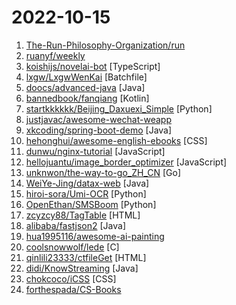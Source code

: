# 2022-10-15

1. [The-Run-Philosophy-Organization/run](https://github.com/The-Run-Philosophy-Organization/run "润学全球官方指定GITHUB，整理润学宗旨、纲领、理论和各类润之实例；解决为什么润，润去哪里，怎么润三大问题； 并成为新中国人的核心宗教，核心信念。") 
2. [ruanyf/weekly](https://github.com/ruanyf/weekly "科技爱好者周刊，每周五发布") 
3. [koishijs/novelai-bot](https://github.com/koishijs/novelai-bot "Generate images by NovelAI | 基于 NovelAI 的画图机器人") [TypeScript]
4. [lxgw/LxgwWenKai](https://github.com/lxgw/LxgwWenKai "An open-source Chinese font derived from Fontworks' Klee One. 一款开源中文字体，基于 FONTWORKS 出品字体 Klee One 衍生。") [Batchfile]
5. [doocs/advanced-java](https://github.com/doocs/advanced-java "😮 Core Interview Questions & Answers For Experienced Java(Backend) Developers | 互联网 Java 工程师进阶知识完全扫盲：涵盖高并发、分布式、高可用、微服务、海量数据处理等领域知识") [Java]
6. [bannedbook/fanqiang](https://github.com/bannedbook/fanqiang "翻墙-科学上网") [Kotlin]
7. [startkkkkkk/Beijing_Daxuexi_Simple](https://github.com/startkkkkkk/Beijing_Daxuexi_Simple "北京 青年大学习 使用Github Actions自动完成") [Python]
8. [justjavac/awesome-wechat-weapp](https://github.com/justjavac/awesome-wechat-weapp "微信小程序开发资源汇总 💯") 
9. [xkcoding/spring-boot-demo](https://github.com/xkcoding/spring-boot-demo "🚀一个用来深入学习并实战 Spring Boot 的项目。") [Java]
10. [hehonghui/awesome-english-ebooks](https://github.com/hehonghui/awesome-english-ebooks "经济学人(含音频)、纽约客、卫报、连线、大西洋月刊等英语杂志免费下载,支持epub、mobi、pdf格式, 每周更新") [CSS]
11. [dunwu/nginx-tutorial](https://github.com/dunwu/nginx-tutorial "这是一个 Nginx 极简教程，目的在于帮助新手快速入门 Nginx。") [JavaScript]
12. [hellojuantu/image_border_optimizer](https://github.com/hellojuantu/image_border_optimizer "轻量化的图片编辑器") [JavaScript]
13. [unknwon/the-way-to-go_ZH_CN](https://github.com/unknwon/the-way-to-go_ZH_CN "《The Way to Go》中文译本，中文正式名《Go 入门指南》") [Go]
14. [WeiYe-Jing/datax-web](https://github.com/WeiYe-Jing/datax-web "DataX集成可视化页面，选择数据源即可一键生成数据同步任务，支持RDBMS、Hive、HBase、ClickHouse、MongoDB等数据源，批量创建RDBMS数据同步任务，集成开源调度系统，支持分布式、增量同步数据、实时查看运行日志、监控执行器资源、KILL运行进程、数据源信息加密等。") [Java]
15. [hiroi-sora/Umi-OCR](https://github.com/hiroi-sora/Umi-OCR "OCR图片转文字识别软件，完全离线。截屏/批量导入图片，支持多国语言、智能排版合并段落、适应横/竖排文字。可排除水印区域，提取干净的文本。基于 PaddleOCR 。") [Python]
16. [OpenEthan/SMSBoom](https://github.com/OpenEthan/SMSBoom "短信轰炸/短信测压/ | 一个健壮免费的python短信轰炸程序，专门炸坏蛋蛋，百万接口，多线程全自动添加有效接口，支持异步协程百万并发，全免费的短信轰炸工具！！hongkonger开发全网首发！！") [Python]
17. [zcyzcy88/TagTable](https://github.com/zcyzcy88/TagTable "[Dump] gelbooru, danbooru, sankaku complex, konachan, yande.re | keywords sheet, experience for image search (关键词/搜图经验)") [HTML]
18. [alibaba/fastjson2](https://github.com/alibaba/fastjson2 "🚄 FASTJSON2是FASTJSON项目的重要升级，目标是为下一个十年提供一个高性能的JSON库") [Java]
19. [hua1995116/awesome-ai-painting](https://github.com/hua1995116/awesome-ai-painting "AI绘画资料合集（包含国内外可使用平台、使用教程、参数教程、部署教程、业界新闻等等）") 
20. [coolsnowwolf/lede](https://github.com/coolsnowwolf/lede "Lean's LEDE source") [C]
21. [qinlili23333/ctfileGet](https://github.com/qinlili23333/ctfileGet "获取城通网盘一次性直连地址") [HTML]
22. [didi/KnowStreaming](https://github.com/didi/KnowStreaming "一站式云原生流数据管控平台，通过0侵入、插件化构建企业级Kafka服务，极大降低操作、存储和管理实时流数据门槛") [Java]
23. [chokcoco/iCSS](https://github.com/chokcoco/iCSS "不止于 CSS") [CSS]
24. [forthespada/CS-Books](https://github.com/forthespada/CS-Books "🔥🔥超过1000本的计算机经典书籍、个人笔记资料以及本人在各平台发表文章中所涉及的资源等。书籍资源包括C/C++、Java、Python、Go语言、数据结构与算法、操作系统、后端架构、计算机系统知识、数据库、计算机网络、设计模式、前端、汇编以及校招社招各种面经~") 
